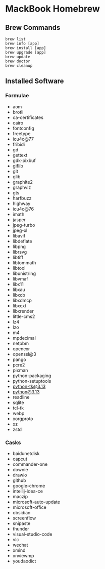 # MackBook Homebrew

## Brew Commands
```
brew list
brew info [app]
brew install [app]
brew upgrade [app]
brew update
brew doctor
brew cleanup
```

## Installed Software
### Formulae
- aom
- brotli
- ca-certificates
- cairo
- fontconfig
- freetype
- icu4c@77
- fribidi
- gd
- gettext
- gdk-pixbuf
- giflib
- git
- glib
- graphite2
- graphviz
- gts
- harfbuzz
- highway
- icu4c@76
- imath
- jasper
- jpeg-turbo
- jpeg-xl
- libavif
- libdeflate
- libpng
- librsvg
- libtiff
- libtommath
- libtool
- libunistring
- libvmaf
- libx11
- libxau
- libxcb
- libxdmcp
- libxext
- libxrender
- little-cms2
- lz4
- lzo
- m4
- mpdecimal
- netpbm
- openexr
- openssl@3
- pango
- pcre2
- pixman
- python-packaging
- python-setuptools
- python-tk@3.13
- python@3.13
- readline
- sqlite
- tcl-tk
- webp
- xorgproto
- xz
- zstd

### Casks
- baidunetdisk
- capcut
- commander-one
- downie
- drawio
- github
- google-chrome
- intellij-idea-ce
- maczip
- microsoft-auto-update
- microsoft-office
- obsidian
- screenflow
- snipaste
- thunder
- visual-studio-code
- vlc
- wechat
- xmind
- xnviewmp
- youdaodict
